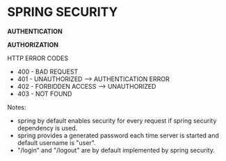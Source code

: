 # SPRING SECURITY

**AUTHENTICATION**

**AUTHORIZATION**

HTTP ERROR CODES
- 400 - BAD REQUEST
- 401 - UNAUTHORIZED --> AUTHENTICATION ERROR
- 402 - FORBIDDEN ACCESS --> UNAUTHORIZED
- 403 - NOT FOUND


Notes:
- spring by default enables security for every request if spring security dependency is used.
- spring provides a generated password each time server is started and default username is "user".
- "/login" and "/logout" are by default implemented by spring security.
